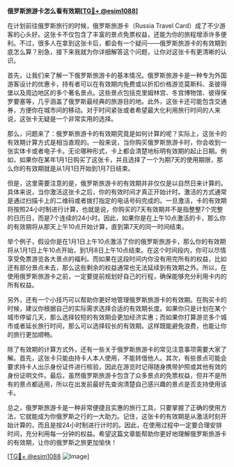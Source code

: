 **俄罗斯旅游卡怎么看有效期[[TG💪+ @esim1088](https://t.me/s/esim1088)]**

在计划前往俄罗斯旅行的时候，俄罗斯旅游卡（Russia Travel Card）成了不少游客的心头好。这张卡不仅包含了丰富的景点免票权益，还能为你的旅程增添许多便利。不过，很多人在拿到这张卡后，都会有一个疑问——俄罗斯旅游卡的有效期到底怎么算？别急，接下来我就为你详细解答这个问题，让你对这张卡有更清晰的认识。

首先，让我们来了解一下俄罗斯旅游卡的基本情况。俄罗斯旅游卡是一种专为外国游客设计的优惠卡，持有者可以在有效期内免费或以折扣价格游览莫斯科、圣彼得堡以及周边地区的多个著名景点。这些景点包括克里姆林宫、冬宫博物馆、彼得保罗要塞等，几乎涵盖了俄罗斯最经典的旅游目的地。此外，这张卡还可能包含交通券，方便你在城市间的移动。对于时间紧张或者希望最大化利用旅行时间的人来说，这张卡无疑是一个非常实用的选择。

那么，问题来了：俄罗斯旅游卡的有效期究竟是如何计算的呢？实际上，这张卡的有效期计算方式是相当直观的。一般来说，当你购买俄罗斯旅游卡时，你会收到一张实体卡或者电子卡。无论哪种形式，卡上都会清楚地标明有效期的起止日期。例如，如果你在某年1月1日购买了这张卡，并且选择了一个为期7天的使用期限，那么你的有效期就是从1月1日开始到1月7日结束。

但是，这里需要注意的是，俄罗斯旅游卡的有效期并非仅仅是以自然日来计算的。具体来说，当你激活这张卡之后，你的有效时间才真正开始计时。激活的方式通常是通过扫描卡上的二维码或者拨打指定的电话号码完成的。一旦激活，卡的有效期将按照24小时制进行计算，也就是说，你购买的7天有效期并不是指整整7个完整的日历日，而是7个连续的24小时。因此，如果你是在上午10点激活的卡，那么你的有效期将从那天上午10点开始计算，直到第7天的同一时间结束。

举个例子，假设你是在1月1日上午10点激活了你的俄罗斯旅游卡，那么你的有效期将从1月1日上午10点开始，到1月8日上午10点结束。在这个时间段内，你可以尽情享受免票游览各大景点的福利。而如果在这段时间内你没有用完所有的权益，比如还有部分景点未去，那么这些剩余的权益通常也无法延续到有效期之外。所以，在使用俄罗斯旅游卡之前，一定要提前规划好自己的行程，确保能够充分利用卡内的所有权益。

另外，还有一个小技巧可以帮助你更好地管理俄罗斯旅游卡的有效期。在购买卡的时候，建议你根据自己的实际需求选择合适的有效期长度。如果你只是计划在某个城市停留几天，那么选择较短的有效期会更加经济实惠；而如果你打算游览多个城市或者延长旅行时间，那么可以选择较长的有效期。这样既能避免浪费，也能让你的旅行更加顺畅。

除了有效期的计算方式外，还有一些关于俄罗斯旅游卡的常见注意事项需要大家了解。首先，这张卡只能由持卡人本人使用，不能转借他人。其次，有些景点可能会要求持卡人出示身份证件进行核验，因此在游览时记得随身携带护照或其他有效的身份证明文件。最后，虽然俄罗斯旅游卡包含了众多景点的免票权益，但并不是所有的景点都适用，所以在出发前最好先查询清楚自己感兴趣的景点是否支持使用该卡。

总之，俄罗斯旅游卡是一种非常便捷且实惠的旅行工具，只要掌握了正确的使用方法，它就能成为你俄罗斯之行的一大助力。记住，这张卡的有效期是从激活时刻开始计算的，而且是按24小时制进行计时的。因此，在使用过程中一定要合理安排时间，充分利用每一分钟的权益。希望这篇文章能帮助你更好地理解俄罗斯旅游卡的有效期，让你的俄罗斯之旅更加愉快！

[[TG💪+ @esim1088](https://t.me/s/esim1088) ![Image](https://i.postimg.cc/4NQfJmqS/Snipaste-2025-05-13-00-14-12.png)]